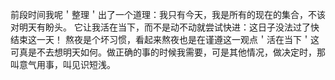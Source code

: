前段时间我呢＇整理＇出了一个道理：我只有今天，我是所有的现在的集合，不该对明天有盼头。
它让我活在当下，而不是动不动就尝试快进：这日子没法过了快结束这一天！
熬夜是个坏习惯，看起来熬夜也是在谨遵这一观点＇活在当下＇这可真是不去想明天如何。做正确的事的时候我需要，可是其他情况，做决定时，那叫意气用事，叫见识短浅。

